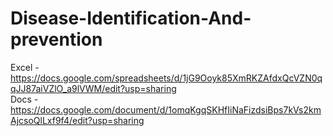 # Disease-Identification-And-prevention

Excel - https://docs.google.com/spreadsheets/d/1jG9Ooyk85XmRKZAfdxQcVZN0qqJJ87aiVZlO_a9lVWM/edit?usp=sharing
<br>
Docs - https://docs.google.com/document/d/1omqKgqSKHfIiNaFizdsiBps7kVs2kmAjcsoQlLxf9f4/edit?usp=sharing
